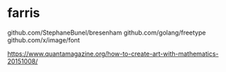 # farris


github.com/StephaneBunel/bresenham
github.com/golang/freetype
github.com/x/image/font

https://www.quantamagazine.org/how-to-create-art-with-mathematics-20151008/


